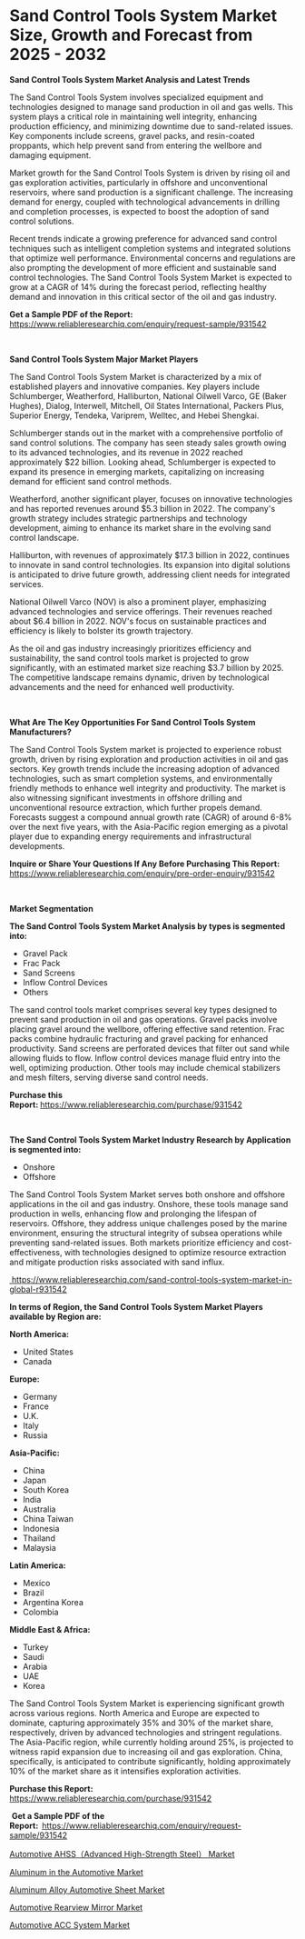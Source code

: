 <p><h1>Sand Control Tools System Market Size, Growth and Forecast from 2025 - 2032</h1></p><p><strong>Sand Control Tools System Market Analysis and Latest Trends</strong></p>
<p><p>The Sand Control Tools System involves specialized equipment and technologies designed to manage sand production in oil and gas wells. This system plays a critical role in maintaining well integrity, enhancing production efficiency, and minimizing downtime due to sand-related issues. Key components include screens, gravel packs, and resin-coated proppants, which help prevent sand from entering the wellbore and damaging equipment.</p><p>Market growth for the Sand Control Tools System is driven by rising oil and gas exploration activities, particularly in offshore and unconventional reservoirs, where sand production is a significant challenge. The increasing demand for energy, coupled with technological advancements in drilling and completion processes, is expected to boost the adoption of sand control solutions. </p><p>Recent trends indicate a growing preference for advanced sand control techniques such as intelligent completion systems and integrated solutions that optimize well performance. Environmental concerns and regulations are also prompting the development of more efficient and sustainable sand control technologies. The Sand Control Tools System Market is expected to grow at a CAGR of 14% during the forecast period, reflecting healthy demand and innovation in this critical sector of the oil and gas industry.</p></p>
<p><strong>Get a Sample PDF of the Report:&nbsp;</strong> <a href="https://www.reliableresearchiq.com/enquiry/request-sample/931542?utm_campaign=1082&utm_medium=2&utm_source=Github&utm_content=ia&utm_term=21032025&utm_id=sand-control-tools-system">https://www.reliableresearchiq.com/enquiry/request-sample/931542</a></p>
<p>&nbsp;</p>
<p><strong>Sand Control Tools System Major Market Players</strong></p>
<p><p>The Sand Control Tools System Market is characterized by a mix of established players and innovative companies. Key players include Schlumberger, Weatherford, Halliburton, National Oilwell Varco, GE (Baker Hughes), Dialog, Interwell, Mitchell, Oil States International, Packers Plus, Superior Energy, Tendeka, Variprem, Welltec, and Hebei Shengkai.</p><p>Schlumberger stands out in the market with a comprehensive portfolio of sand control solutions. The company has seen steady sales growth owing to its advanced technologies, and its revenue in 2022 reached approximately $22 billion. Looking ahead, Schlumberger is expected to expand its presence in emerging markets, capitalizing on increasing demand for efficient sand control methods.</p><p>Weatherford, another significant player, focuses on innovative technologies and has reported revenues around $5.3 billion in 2022. The company's growth strategy includes strategic partnerships and technology development, aiming to enhance its market share in the evolving sand control landscape.</p><p>Halliburton, with revenues of approximately $17.3 billion in 2022, continues to innovate in sand control technologies. Its expansion into digital solutions is anticipated to drive future growth, addressing client needs for integrated services.</p><p>National Oilwell Varco (NOV) is also a prominent player, emphasizing advanced technologies and service offerings. Their revenues reached about $6.4 billion in 2022. NOV's focus on sustainable practices and efficiency is likely to bolster its growth trajectory.</p><p>As the oil and gas industry increasingly prioritizes efficiency and sustainability, the sand control tools market is projected to grow significantly, with an estimated market size reaching $3.7 billion by 2025. The competitive landscape remains dynamic, driven by technological advancements and the need for enhanced well productivity.</p></p>
<p>&nbsp;</p>
<p><strong>What Are The Key Opportunities For Sand Control Tools System Manufacturers?</strong></p>
<p><p>The Sand Control Tools System market is projected to experience robust growth, driven by rising exploration and production activities in oil and gas sectors. Key growth trends include the increasing adoption of advanced technologies, such as smart completion systems, and environmentally friendly methods to enhance well integrity and productivity. The market is also witnessing significant investments in offshore drilling and unconventional resource extraction, which further propels demand. Forecasts suggest a compound annual growth rate (CAGR) of around 6-8% over the next five years, with the Asia-Pacific region emerging as a pivotal player due to expanding energy requirements and infrastructural developments.</p></p>
<p><strong>Inquire or Share Your Questions If Any Before Purchasing This Report:</strong> <a href="https://www.reliableresearchiq.com/enquiry/pre-order-enquiry/931542?utm_campaign=1082&utm_medium=2&utm_source=Github&utm_content=ia&utm_term=21032025&utm_id=sand-control-tools-system">https://www.reliableresearchiq.com/enquiry/pre-order-enquiry/931542</a></p>
<p>&nbsp;</p>
<p><strong>Market Segmentation</strong></p>
<p><strong>The Sand Control Tools System Market Analysis by types is segmented into:</strong></p>
<p><ul><li>Gravel Pack</li><li>Frac Pack</li><li>Sand Screens</li><li>Inflow Control Devices</li><li>Others</li></ul></p>
<p><p>The sand control tools market comprises several key types designed to prevent sand production in oil and gas operations. Gravel packs involve placing gravel around the wellbore, offering effective sand retention. Frac packs combine hydraulic fracturing and gravel packing for enhanced productivity. Sand screens are perforated devices that filter out sand while allowing fluids to flow. Inflow control devices manage fluid entry into the well, optimizing production. Other tools may include chemical stabilizers and mesh filters, serving diverse sand control needs.</p></p>
<p><strong>Purchase this Report:&nbsp;</strong><a href="https://www.reliableresearchiq.com/purchase/931542?utm_campaign=1082&utm_medium=2&utm_source=Github&utm_content=ia&utm_term=21032025&utm_id=sand-control-tools-system">https://www.reliableresearchiq.com/purchase/931542</a></p>
<p>&nbsp;</p>
<p><strong>The Sand Control Tools System Market Industry Research by Application is segmented into:</strong></p>
<p><ul><li>Onshore</li><li>Offshore</li></ul></p>
<p><p>The Sand Control Tools System Market serves both onshore and offshore applications in the oil and gas industry. Onshore, these tools manage sand production in wells, enhancing flow and prolonging the lifespan of reservoirs. Offshore, they address unique challenges posed by the marine environment, ensuring the structural integrity of subsea operations while preventing sand-related issues. Both markets prioritize efficiency and cost-effectiveness, with technologies designed to optimize resource extraction and mitigate production risks associated with sand influx.</p></p>
<p><a href="https://www.reliableresearchiq.com/sand-control-tools-system-market-in-global-r931542?utm_campaign=1082&utm_medium=2&utm_source=Github&utm_content=ia&utm_term=21032025&utm_id=sand-control-tools-system">&nbsp;https://www.reliableresearchiq.com/sand-control-tools-system-market-in-global-r931542</a></p>
<p><strong>In terms of Region, the Sand Control Tools System Market Players available by Region are:</strong></p>
<p>
    <p> <strong> North America: </strong>
        <ul>
            <li>United States</li>
            <li>Canada</li>
        </ul>
        </p> 
    <p> <strong> Europe: </strong>
        <ul>
            <li>Germany</li>
            <li>France</li>
            <li>U.K.</li>
            <li>Italy</li>
            <li>Russia</li>
        </ul>
        </p> 
    <p> <strong> Asia-Pacific: </strong>
        <ul>
            <li>China</li>
            <li>Japan</li>
            <li>South Korea</li>
            <li>India</li>
            <li>Australia</li>
            <li>China Taiwan</li>
            <li>Indonesia</li>
            <li>Thailand</li>
            <li>Malaysia</li>
        </ul>
        </p> 
    <p> <strong> Latin America: </strong>
        <ul>
            <li>Mexico</li>
            <li>Brazil</li>
            <li>Argentina Korea</li>
            <li>Colombia</li>
        </ul>
        </p> 
    <p> <strong> Middle East & Africa: </strong>
        <ul>
            <li>Turkey</li>
            <li>Saudi</li>
            <li>Arabia</li>
            <li>UAE</li>
            <li>Korea</li>
        </ul>
    </p>
    </p>
<p><p>The Sand Control Tools System Market is experiencing significant growth across various regions. North America and Europe are expected to dominate, capturing approximately 35% and 30% of the market share, respectively, driven by advanced technologies and stringent regulations. The Asia-Pacific region, while currently holding around 25%, is projected to witness rapid expansion due to increasing oil and gas exploration. China, specifically, is anticipated to contribute significantly, holding approximately 10% of the market share as it intensifies exploration activities.</p></p>
<p><strong>Purchase this Report: </strong><a href="https://www.reliableresearchiq.com/purchase/931542?utm_campaign=1082&utm_medium=2&utm_source=Github&utm_content=ia&utm_term=21032025&utm_id=sand-control-tools-system">https://www.reliableresearchiq.com/purchase/931542</a></p>
<p>&nbsp;<strong>Get a Sample PDF of the Report:&nbsp;&nbsp;</strong><a href="https://www.reliableresearchiq.com/enquiry/request-sample/931542?utm_campaign=1082&utm_medium=2&utm_source=Github&utm_content=ia&utm_term=21032025&utm_id=sand-control-tools-system">https://www.reliableresearchiq.com/enquiry/request-sample/931542</a></p>
<p><strong></strong></p>
<p><p><a href="https://github.com/monacaquddus/Market-Research-Report-List-1/blob/main/automotive-ahssadvanced-high-strength-steel-market.md?utm_campaign=1082&utm_medium=2&utm_source=Github&utm_content=ia&utm_term=21032025&utm_id=sand-control-tools-system">Automotive AHSS（Advanced High-Strength Steel） Market</a></p><p><a href="https://github.com/gambokaiohjr/Market-Research-Report-List-1/blob/main/aluminum-in-the-automotive-market.md?utm_campaign=1082&utm_medium=2&utm_source=Github&utm_content=ia&utm_term=21032025&utm_id=sand-control-tools-system">Aluminum in the Automotive Market</a></p><p><a href="https://github.com/aijazdeitzbq/Market-Research-Report-List-1/blob/main/aluminum-alloy-automotive-sheet-market.md?utm_campaign=1082&utm_medium=2&utm_source=Github&utm_content=ia&utm_term=21032025&utm_id=sand-control-tools-system">Aluminum Alloy Automotive Sheet Market</a></p><p><a href="https://github.com/mgapeak/Market-Research-Report-List-1/blob/main/automotive-rearview-mirror-market.md?utm_campaign=1082&utm_medium=2&utm_source=Github&utm_content=ia&utm_term=21032025&utm_id=sand-control-tools-system">Automotive Rearview Mirror Market</a></p><p><a href="https://github.com/owaysusing/Market-Research-Report-List-1/blob/main/automotive-acc-system-market.md?utm_campaign=1082&utm_medium=2&utm_source=Github&utm_content=ia&utm_term=21032025&utm_id=sand-control-tools-system">Automotive ACC System Market</a></p></p>